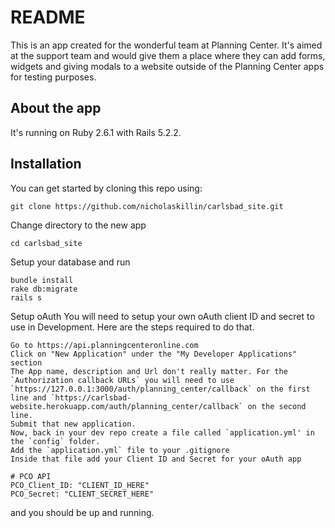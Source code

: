 # README

This is an app created for the wonderful team at Planning Center. It's aimed at the support team and would give them a place where they can add forms, widgets and giving modals to a website outside of the Planning Center apps for testing purposes.

## About the app

It's running on Ruby 2.6.1 with Rails 5.2.2.

## Installation

You can get started by cloning this repo using:

    git clone https://github.com/nicholaskillin/carlsbad_site.git

Change directory to the new app

    cd carlsbad_site

Setup your database and run

    bundle install
    rake db:migrate
    rails s

Setup oAuth
You will need to setup your own oAuth client ID and secret to use in Development. Here are the steps required to do that.
    
    Go to https://api.planningcenteronline.com
    Click on "New Application" under the "My Developer Applications" section
    The App name, description and Url don't really matter. For the `Authorization callback URLs` you will need to use `https://127.0.0.1:3000/auth/planning_center/callback` on the first line and `https://carlsbad-website.herokuapp.com/auth/planning_center/callback` on the second line.
    Submit that new application.
    Now, back in your dev repo create a file called `application.yml' in the `config` folder.
    Add the `application.yml` file to your .gitignore
    Inside that file add your Client ID and Secret for your oAuth app

```
# PCO API
PCO_Client_ID: "CLIENT_ID_HERE"
PCO_Secret: "CLIENT_SECRET_HERE"
```

and you should be up and running.
